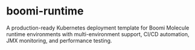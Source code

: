 # boomi-runtime
A production-ready Kubernetes deployment template for Boomi Molecule runtime environments with multi-environment support, CI/CD automation, JMX monitoring, and performance testing.
